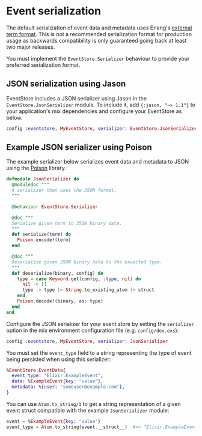 # Event serialization

The default serialization of event data and metadata uses Erlang's [external term format](http://erlang.org/doc/apps/erts/erl_ext_dist.html). This is not a recommended serialization format for production usage as backwards compatibility is only guaranteed going back at least two major releases.

You must implement the `EventStore.Serializer` behaviour to provide your preferred serialization format.

## JSON serialization using Jason

EventStore includes a JSON serializer using Jason in the `EventStore.JsonSerializer` module. To include it, add `{:jason, "~> 1.1"}` to your application's mix dependencies and configure your EventStore as below.

```elixir
config :eventstore, MyEventStore, serializer: EventStore.JsonSerializer
```

## Example JSON serializer using Poison

The example serializer below serializes event data and metadata to JSON using the [Poison](https://github.com/devinus/poison) library.

```elixir
defmodule JsonSerializer do
  @moduledoc """
  A serializer that uses the JSON format.
  """

  @behaviour EventStore.Serializer

  @doc """
  Serialize given term to JSON binary data.
  """
  def serialize(term) do
    Poison.encode!(term)
  end

  @doc """
  Deserialize given JSON binary data to the expected type.
  """
  def deserialize(binary, config) do
    type = case Keyword.get(config, :type, nil) do
      nil -> []
      type -> type |> String.to_existing_atom |> struct
    end
    Poison.decode!(binary, as: type)
  end
end
```

Configure the JSON serializer for your event store by setting the `serializer` option in the mix environment configuration file (e.g. `config/dev.exs`):

```elixir
config :eventstore, MyEventStore, serializer: JsonSerializer
```

You must set the `event_type` field to a string representing the type of event being persisted when using this serializer:

```elixir
%EventStore.EventData{
  event_type: "Elixir.ExampleEvent",
  data: %ExampleEvent{key: "value"},
  metadata: %{user: "someuser@example.com"},
}
```

You can use `Atom.to_string/1` to get a string representation of a given event struct compatible with the example `JsonSerializer` module:

```elixir
event = %ExampleEvent{key: "value"}
event_type = Atom.to_string(event.__struct__)  #=> "Elixir.ExampleEvent"
```
